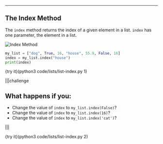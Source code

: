 ---

## The Index Method

The `index` method returns the index of a given element in a list. `index` has one parameter, the element in a list.

![Index Method](.guides/images/list-index-method.png)

```python
my_list = ["dog", True, 16, "house", 55.9, False, 16]
index = my_list.index("house")
print(index)
```

{try it}(python3 code/lists/list-index.py 1)

|||challenge
## What happens if you:
* Change the value of `index` to `my_list.index(False)`?
* Change the value of `index` to `my_list.index(16)`?
* Change the value of `index` to `my_list.index('cat')`?

|||

{try it}(python3 code/lists/list-index.py 2)
